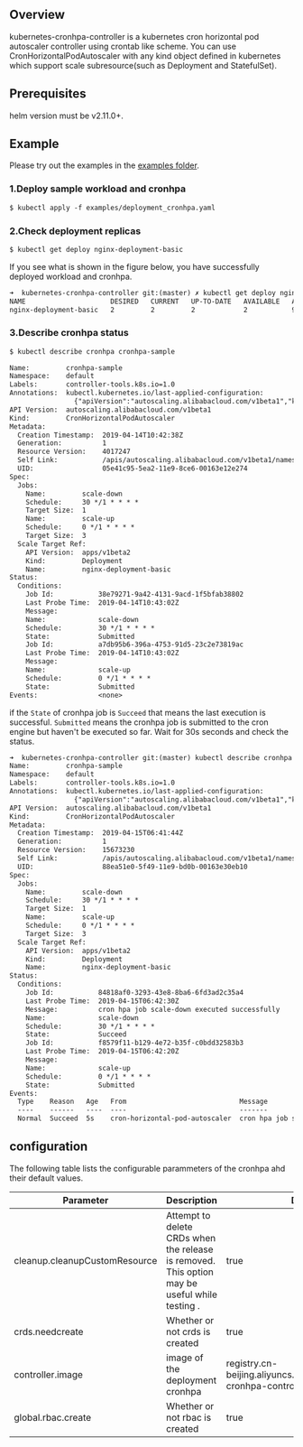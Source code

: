 ## Overview

kubernetes-cronhpa-controller is a kubernetes cron horizontal pod autoscaler controller using crontab like scheme. You can use CronHorizontalPodAutoscaler with any kind object defined in kubernetes which support scale subresource(such as Deployment and StatefulSet).

## Prerequisites

helm version must be v2.11.0+.

## Example

Please try out the examples in the [examples folder](https://github.com/AliyunContainerService/kubernetes-cronhpa-controller/blob/master/examples).

### 1.Deploy sample workload and cronhpa

```txt
$ kubectl apply -f examples/deployment_cronhpa.yaml
```

### 2.Check deployment replicas

```txt
$ kubectl get deploy nginx-deployment-basic
```

If you see what is shown in the figure below, you have successfully deployed workload and cronhpa.

```txt
➜  kubernetes-cronhpa-controller git:(master) ✗ kubectl get deploy nginx-deployment-basic
NAME                     DESIRED   CURRENT   UP-TO-DATE   AVAILABLE   AGE
nginx-deployment-basic   2         2         2            2           9s
```

### 3.Describe cronhpa status

```txt
$ kubectl describe cronhpa cronhpa-sample
```

```txt
Name:         cronhpa-sample
Namespace:    default
Labels:       controller-tools.k8s.io=1.0
Annotations:  kubectl.kubernetes.io/last-applied-configuration:
                {"apiVersion":"autoscaling.alibabacloud.com/v1beta1","kind":"CronHorizontalPodAutoscaler","metadata":{"annotations":{},"labels":{"controll...
API Version:  autoscaling.alibabacloud.com/v1beta1
Kind:         CronHorizontalPodAutoscaler
Metadata:
  Creation Timestamp:  2019-04-14T10:42:38Z
  Generation:          1
  Resource Version:    4017247
  Self Link:           /apis/autoscaling.alibabacloud.com/v1beta1/namespaces/default/cronhorizontalpodautoscalers/cronhpa-sample
  UID:                 05e41c95-5ea2-11e9-8ce6-00163e12e274
Spec:
  Jobs:
    Name:         scale-down
    Schedule:     30 */1 * * * *
    Target Size:  1
    Name:         scale-up
    Schedule:     0 */1 * * * *
    Target Size:  3
  Scale Target Ref:
    API Version:  apps/v1beta2
    Kind:         Deployment
    Name:         nginx-deployment-basic
Status:
  Conditions:
    Job Id:           38e79271-9a42-4131-9acd-1f5bfab38802
    Last Probe Time:  2019-04-14T10:43:02Z
    Message:
    Name:             scale-down
    Schedule:         30 */1 * * * *
    State:            Submitted
    Job Id:           a7db95b6-396a-4753-91d5-23c2e73819ac
    Last Probe Time:  2019-04-14T10:43:02Z
    Message:
    Name:             scale-up
    Schedule:         0 */1 * * * *
    State:            Submitted
Events:               <none>
```

if the `State` of cronhpa job is `Succeed` that means the last execution is successful. `Submitted` means the cronhpa job is submitted to the cron engine but haven't be executed so far. Wait for 30s seconds and check the status.

```txt
➜  kubernetes-cronhpa-controller git:(master) kubectl describe cronhpa cronhpa-sample
Name:         cronhpa-sample
Namespace:    default
Labels:       controller-tools.k8s.io=1.0
Annotations:  kubectl.kubernetes.io/last-applied-configuration:
                {"apiVersion":"autoscaling.alibabacloud.com/v1beta1","kind":"CronHorizontalPodAutoscaler","metadata":{"annotations":{},"labels":{"controll...
API Version:  autoscaling.alibabacloud.com/v1beta1
Kind:         CronHorizontalPodAutoscaler
Metadata:
  Creation Timestamp:  2019-04-15T06:41:44Z
  Generation:          1
  Resource Version:    15673230
  Self Link:           /apis/autoscaling.alibabacloud.com/v1beta1/namespaces/default/cronhorizontalpodautoscalers/cronhpa-sample
  UID:                 88ea51e0-5f49-11e9-bd0b-00163e30eb10
Spec:
  Jobs:
    Name:         scale-down
    Schedule:     30 */1 * * * *
    Target Size:  1
    Name:         scale-up
    Schedule:     0 */1 * * * *
    Target Size:  3
  Scale Target Ref:
    API Version:  apps/v1beta2
    Kind:         Deployment
    Name:         nginx-deployment-basic
Status:
  Conditions:
    Job Id:           84818af0-3293-43e8-8ba6-6fd3ad2c35a4
    Last Probe Time:  2019-04-15T06:42:30Z
    Message:          cron hpa job scale-down executed successfully
    Name:             scale-down
    Schedule:         30 */1 * * * *
    State:            Succeed
    Job Id:           f8579f11-b129-4e72-b35f-c0bdd32583b3
    Last Probe Time:  2019-04-15T06:42:20Z
    Message:
    Name:             scale-up
    Schedule:         0 */1 * * * *
    State:            Submitted
Events:
  Type    Reason   Age   From                            Message
  ----    ------   ----  ----                            -------
  Normal  Succeed  5s    cron-horizontal-pod-autoscaler  cron hpa job scale-down executed successfully
```

## configuration

The following table lists the configurable parammeters of the cronhpa ahd their default values.

| Parameter                     | Description                                                  | Default                                                      |
| ----------------------------- | ------------------------------------------------------------ | ------------------------------------------------------------ |
| cleanup.cleanupCustomResource | Attempt to delete CRDs when the release is removed. This option may be useful while testing . | true                                                         |
| crds.needcreate               | Whether or not crds is created                               | true                                                         |
| controller.image              | image of the deployment  cronhpa                             | registry.cn-beijing.aliyuncs.com/acs/kubernetes-cronhpa-controller:v1.0 |
| global.rbac.create            | Whether or not rbac is created                               | true                                                         |
